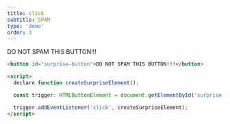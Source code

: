 ```yaml
---
title: click
subtitle: SPAM
type: 'demo'
order: 3
---
```


<script>
  import SingleButton from '$lib/demo/2024-11-07-hearNoEvil/SingleButton.svelte'
</script>

<SingleButton>DO NOT SPAM THIS BUTTON!!!</SingleButton>

```html
<button id="surprise-button">DO NOT SPAM THIS BUTTON!!!</button>

<script>
  declare function createSurpriseElement();

  const trigger: HTMLButtonElement = document.getElementById('surprise-button');

  trigger.addEventListener('click', createSurpriseElement);
</script>
```
